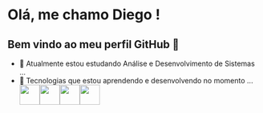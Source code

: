 # Olá, me chamo Diego ! 
## Bem vindo ao meu perfil GitHub 👋

- 🔭 Atualmente estou estudando Análise e Desenvolvimento de Sistemas ...
- 🌱 Tecnologias que estou aprendendo e desenvolvendo no momento ...
<img src="https://cdn.jsdelivr.net/gh/devicons/devicon/icons/html5/html5-original.svg" width="40" heigth="40" /><img src="https://cdn.jsdelivr.net/gh/devicons/devicon/icons/css3/css3-original.svg" width="40" heigth="40" /><img src="https://cdn.jsdelivr.net/gh/devicons/devicon/icons/javascript/javascript-original.svg" width="40" heigth="40" /><img src="https://cdn.jsdelivr.net/gh/devicons/devicon/icons/react/react-original.svg" width="40" heigth="40" />
          
          
          
